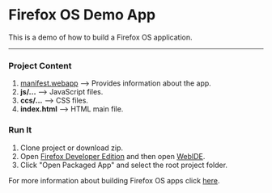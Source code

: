# Firefox OS Demo App
This is a demo of how to build a Firefox OS application.
___

### Project Content
1. [manifest.webapp](https://developer.mozilla.org/en-US/Apps/Build/Manifest) --> Provides information about the app.
2. **js/...** --> JavaScript files.
3. **ccs/...** --> CSS files.
4. **index.html** --> HTML main file.

### Run It
1. Clone project or download zip.
2. Open [Firefox Developer Edition](https://www.mozilla.org/es-AR/firefox/developer/)  and then open [WebIDE](https://www.mozilla.org/en-US/firefox/developer/).
3. Click "Open Packaged App" and select the root project folder.


For more information about building Firefox OS apps click [here](https://developer.mozilla.org/en-US/Apps/Build/Building_apps_for_Firefox_OS).
